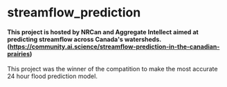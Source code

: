 # streamflow_prediction
#### This project is hosted by NRCan and Aggregate Intellect aimed at predicting streamflow across Canada's watersheds. (https://community.ai.science/streamflow-prediction-in-the-canadian-prairies)

This project was the winner of the compatition to make the most accurate 24 hour flood prediction model. 
